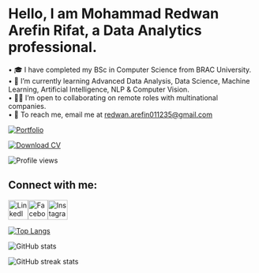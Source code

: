 # Hello, I am Mohammad Redwan Arefin Rifat, a Data Analytics professional.

• 🎓 I have completed my BSc in Computer Science from BRAC University.  
• 🌱 I’m currently learning Advanced Data Analysis, Data Science, Machine Learning, Artificial Intelligence, NLP & Computer Vision.  
• 🧑‍💻 I’m open to collaborating on remote roles with multinational companies.  
• 📧 To reach me, email me at [redwan.arefin011235@gmail.com](mailto:redwan.arefin011235@gmail.com)  

<a href="https://redwan011235.github.io/" target="_blank">
  <img src="https://img.shields.io/badge/Portfolio-8A2BE2?style=for-the-badge&logo=google-chrome&logoColor=white" alt="Portfolio"/>
</a>

  [![Download CV](https://img.shields.io/badge/-Download%20CV-purple?style=for-the-badge&logo=adobeacrobatreader&logoColor=white)](https://github.com/redwan011235/redwan011235/blob/main/CV%2C%20%20Mohammad%20Redwan%20Arefin%20Rifat.pdf)






![Profile views](https://komarev.com/ghpvc/?username=redwan011235&color=blue)

## Connect with me:

<p>
  <a href="https://www.linkedin.com/in/redwanarefin/" target="_blank" rel="noopener noreferrer"><img src="https://img.icons8.com/color/48/linkedin.png" alt="LinkedIn" width="40" height="40" style="vertical-align:middle;"/></a><a href="https://www.facebook.com/redwan.arefin011235/" target="_blank" rel="noopener noreferrer"><img src="https://img.icons8.com/color/48/facebook.png" alt="Facebook" width="40" height="40" style="vertical-align:middle;"/></a><a href="https://www.instagram.com/redwan.arefin/" target="_blank" rel="noopener noreferrer"><img src="https://img.icons8.com/color/48/instagram-new.png" alt="Instagram" width="40" height="40" style="vertical-align:middle;"/></a>
</p>

[![Top Langs](https://github-readme-stats.vercel.app/api/top-langs/?username=redwan011235)](https://github.com/anuraghazra/github-readme-stats)

![GitHub stats](https://github-readme-stats.vercel.app/api?username=redwan011235&show_icons=true)  

![GitHub streak stats](https://streak-stats.demolab.com/?user=redwan011235)  















